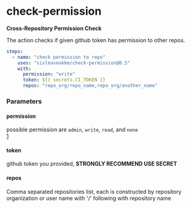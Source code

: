 # check-permission
**Cross-Repository Permission Check**

The action checks if given github token has permission to other repos.
 
```yaml
steps:
  - name: "check permission to repo"
    uses: "sixleaveakkm/check-permission@0.5"
    with:
      permission: "write"
      token: ${{ secrets.CI_TOKEN }}
      repos: "repo_org/repo_name,repo_org/another_name"
```

### Parameters
#### permission  
possible permission are `admin`, `write`, `read`, and `none`  
[1](https://developer.github.com/v3/repos/collaborators/#get-repository-permissions-for-a-user)

#### token
github token you provided, **STRONGLY RECOMMEND USE SECRET**

#### repos
Comma separated repositories list, each is constructed by 
repository organization or user name with '/' following with repository name  
